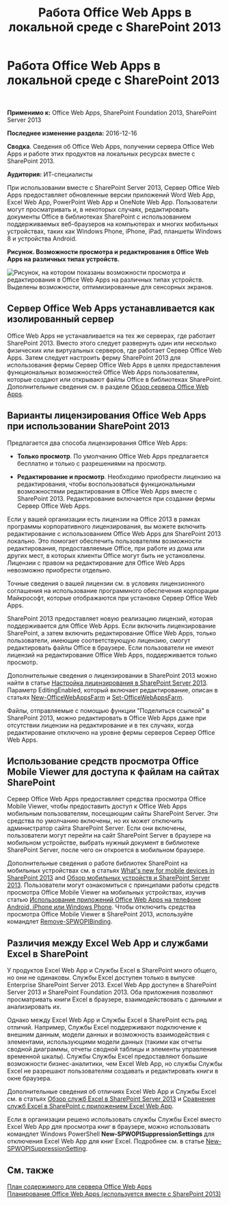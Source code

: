 ﻿---
title: Работа Office Web Apps в локальной среде с SharePoint 2013
TOCTitle: Работа Office Web Apps в локальной среде с SharePoint 2013
ms:assetid: 8480064e-14a4-4b46-ad6b-0c836b192af2
ms:mtpsurl: https://technet.microsoft.com/ru-ru/library/Ff431685(v=office.15)
ms:contentKeyID: 49624490
ms.date: 02/01/2018
mtps_version: v=office.15
ms.translationtype: HT
---

# Работа Office Web Apps в локальной среде с SharePoint 2013

 

**Применимо к:** Office Web Apps, SharePoint Foundation 2013, SharePoint Server 2013

**Последнее изменение раздела:** 2016-12-16

**Сводка**. Сведения об Office Web Apps, получении сервера Office Web Apps и работе этих продуктов на локальных ресурсах вместе с SharePoint 2013.

**Аудитория:** ИТ-специалисты

При использовании вместе с SharePoint Server 2013, Сервер Office Web Apps предоставляет обновленные версии приложений Word Web App, Excel Web App, PowerPoint Web App и OneNote Web App. Пользователи могут просматривать и, в некоторых случаях, редактировать документы Office в библиотеках SharePoint с использованием поддерживаемых веб-браузеров на компьютерах и многих мобильных устройствах, таких как Windows Phone, iPhone, iPad, планшеты Windows 8 и устройства Android.


**Рисунок. Возможности просмотра и редактирования в Office Web Apps на различных типах устройств.**

![Рисунок, на котором показаны возможности просмотра и редактирования в Office Web Apps на различных типах устройств. Выделены возможности, оптимизированные для сенсорных экранов.](images/Ff431685.8bf76669-f511-4e02-8ed3-d658e9e746f0(Office.15).gif "Рисунок, на котором показаны возможности просмотра и редактирования в Office Web Apps на различных типах устройств. Выделены возможности, оптимизированные для сенсорных экранов.")

## Сервер Office Web Apps устанавливается как изолированный сервер

Office Web Apps не устанавливается на тех же серверах, где работает SharePoint 2013. Вместо этого следует развернуть один или несколько физических или виртуальных серверов, где работает Сервер Office Web Apps. Затем следует настроить ферму SharePoint 2013 для использования фермы Сервер Office Web Apps в целях предоставления функциональных возможностей Office Web Apps пользователям, которые создают или открывают файлы Office в библиотеках SharePoint. Дополнительные сведения см. в разделе [Обзор сервера Office Web Apps](office-web-apps-server-overview.md).

## Варианты лицензирования Office Web Apps при использовании SharePoint 2013

Предлагается два способа лицензирования Office Web Apps:

  - **Только просмотр**. По умолчанию Office Web Apps предлагается бесплатно и только с разрешениями на просмотр.

  - **Редактирование и просмотр**. Необходимо приобрести лицензию на редактирования, чтобы воспользоваться функциональными возможностями редактирования в Office Web Apps вместе с SharePoint 2013. Редактирование включается при создании фермы Сервер Office Web Apps.

Если у вашей организации есть лицензии на Office 2013 в рамках программы корпоративного лицензирования, вы можете включить редактирование с использованием Office Web Apps для SharePoint 2013 локально. Это помогает обеспечить пользователям возможности редактирования, предоставляемые Office, при работе из дома или других мест, в которых клиенты Office могут быть не установлены. Лицензии с правом на редактирование для Office Web Apps невозможно приобрести отдельно.

Точные сведения о вашей лицензии см. в условиях лицензионного соглашения на использование программного обеспечения корпорации Майкрософт, которые отображаются при установке Сервер Office Web Apps.

SharePoint 2013 предоставляет новую реализацию лицензий, которая поддерживается для Office Web Apps. Если включить лицензирование SharePoint, а затем включить редактирование Office Web Apps, только пользователи, имеющие соответствующую лицензию, смогут редактировать файлы Office в браузере. Если пользователи не имеют лицензий на редактирование Office Web Apps, поддерживается только просмотр.

Дополнительные сведения о лицензировании в SharePoint 2013 можно найти в статье [Настройка лицензирования в SharePoint Server 2013](https://technet.microsoft.com/ru-ru/library/jj219627\(v=office.15\)). Параметр EditingEnabled, который включает редактирование, описан в статьях [New-OfficeWebAppsFarm](https://docs.microsoft.com/en-us/powershell/module/officewebapps/new-officewebappsfarm?view=officewebapps-ps) и [Set-OfficeWebAppsFarm](https://docs.microsoft.com/en-us/powershell/module/officewebapps/set-officewebappsfarm?view=officewebapps-ps).

Файлы, отправляемые с помощью функции "Поделиться ссылкой" в SharePoint 2013, можно редактировать в Office Web Apps даже при отсутствии лицензии на редактирование и в тех случаях, когда редактирование отключено на уровне фермы серверов Сервер Office Web Apps.

## Использование средств просмотра Office Mobile Viewer для доступа к файлам на сайтах SharePoint

Сервер Office Web Apps предоставляет средства просмотра Office Mobile Viewer, чтобы предоставить доступ к Office Web Apps мобильным пользователям, посещающим сайты SharePoint Server. Эти средства по умолчанию включены, но их может отключить администратор сайта SharePoint Server. Если они включены, пользователи могут перейти на сайт SharePoint Server в браузере на мобильном устройстве, выбрать нужный документ в библиотеке SharePoint Server, после чего он откроется в мобильном браузере.

Дополнительные сведения о работе библиотек SharePoint на мобильных устройствах см. в статьях [What's new for mobile devices in SharePoint 2013](https://technet.microsoft.com/ru-ru/library/fp161352\(v=office.15\)) and [Обзор мобильных устройств и SharePoint Server 2013](https://technet.microsoft.com/ru-ru/library/fp161351\(v=office.15\)). Пользователи могут ознакомиться с принципами работы средств просмотра Office Mobile Viewer на мобильных устройствах, изучив статью [Использование приложений Office Web Apps на телефоне Android, iPhone или Windows Phone](http://go.microsoft.com/fwlink/p/?linkid=271045). Чтобы отключить средства просмотра Office Mobile Viewer в SharePoint 2013, используйте командлет [Remove-SPWOPIBinding](https://docs.microsoft.com/en-us/powershell/module/sharepoint-server/Remove-SPWOPIBinding?view=sharepoint-ps).

## Различия между Excel Web App и службами Excel в SharePoint

У продуктов Excel Web App и Службы Excel в SharePoint много общего, но они не одинаковы. Службы Excel доступен только в выпуске Enterprise SharePoint Server 2013. Excel Web App доступен в SharePoint Server 2013 и SharePoint Foundation 2013. Оба приложения позволяют просматривать книги Excel в браузере, взаимодействовать с данными и анализировать их.

Однако между Excel Web App и Службы Excel в SharePoint есть ряд отличий. Например, Службы Excel поддерживают подключение к внешним данным, модели данных и возможность взаимодействия с элементами, использующими модели данных (такими как отчеты сводной диаграммы, отчеты сводной таблицы и элементы управления временной шкалы). Службы Службы Excel предоставляют большие возможности бизнес-аналитики, чем Excel Web App, но службы Службы Excel не разрешают пользователям создавать и редактировать книги в окне браузера.

Дополнительные сведения об отличиях Excel Web App и Службы Excel см. в статьях [Обзор служб Excel в SharePoint Server 2013](https://technet.microsoft.com/ru-ru/library/ee424405\(v=office.15\)) и [Сравнение служб Excel в SharePoint с приложением Excel Web App](http://go.microsoft.com/fwlink/p/?linkid=255460).

Если в организации решено использовать службы Службы Excel вместо Excel Web App для просмотра книг в браузере, можно использовать командлет Windows PowerShell **New-SPWOPISuppressionSettings** для отключения Excel Web App для книг Excel. Подробнее см. в статье [New-SPWOPISuppressionSetting](https://docs.microsoft.com/en-us/powershell/module/sharepoint-server/New-SPWOPISuppressionSetting?view=sharepoint-ps).

## См. также


[План содержимого для сервера Office Web Apps](content-roadmap-for-office-web-apps-server.md)  
[Планирование Office Web Apps (используется вместе с SharePoint 2013)](plan-office-web-apps-used-with-sharepoint-2013.md)  
  

[](plan-office-web-apps-used-with-sharepoint-2013.md)

